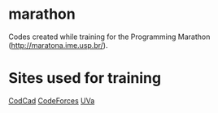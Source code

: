 # marathon
Codes created while training for the Programming Marathon (http://maratona.ime.usp.br/).

# Sites used for training
[CodCad](http://www.codcad.com/)
[CodeForces](http://codeforces.com/)
[UVa](https://uva.onlinejudge.org/)
